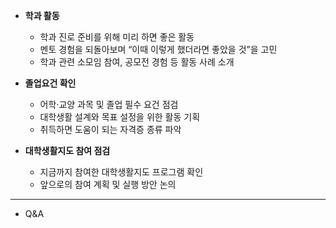- **학과 활동**
    - 학과 진로 준비를 위해 미리 하면 좋은 활동
    - 멘토 경험을 되돌아보며 “이때 이렇게 했더라면 좋았을 것”을 고민
    - 학과 관련 소모임 참여, 공모전 경험 등 활동 사례 소개
        
- **졸업요건 확인**
    - 어학·교양 과목 및 졸업 필수 요건 점검
    - 대학생활 설계와 목표 설정을 위한 활동 기획
    - 취득하면 도움이 되는 자격증 종류 파악
        
- **대학생활지도 참여 점검**
    - 지금까지 참여한 대학생활지도 프로그램 확인
    - 앞으로의 참여 계획 및 실행 방안 논의

---
- Q&A


